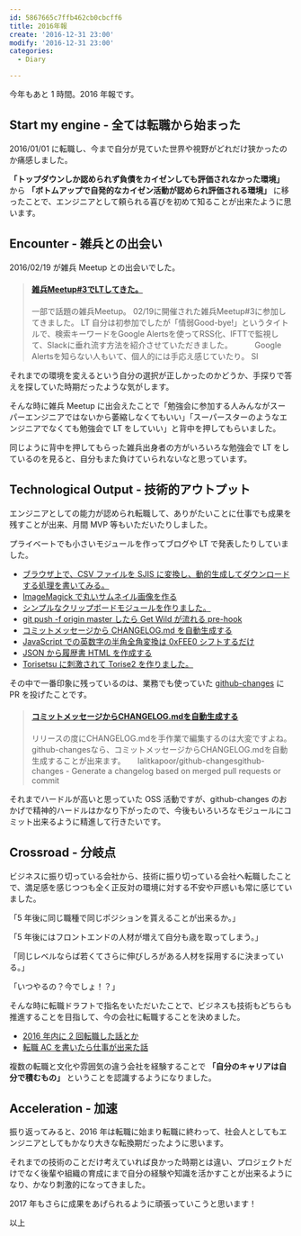 ```yaml
---
id: 5867665c7ffb462cb0cbcff6
title: 2016年報
create: '2016-12-31 23:00'
modify: '2016-12-31 23:00'
categories:
  - Diary

---
```


今年もあと 1 時間。2016 年報です。

<!-- more -->

## Start my engine - 全ては転職から始まった

2016/01/01 に転職し、今まで自分が見ていた世界や視野がどれだけ狭かったのか痛感しました。

**「トップダウンしか認められず負債をカイゼンしても評価されなかった環境」** から **「ボトムアップで自発的なカイゼン活動が認められ評価される環境」** に移ったことで、エンジニアとして頼られる喜びを初めて知ることが出来たように思います。

## Encounter - 雑兵との出会い

2016/02/19 が雑兵 Meetup との出会いでした。

<blockquote class="embedly-card" data-card-key="efc9713d77434ae8b88ef22dda0a91e8" data-card-controls="0" data-card-width="500" data-card-type="article" data-card-align="left"><h4><a href="https://blog.yug1224.com/archives/56ccf6111313b3af4163b3ce">雑兵Meetup#3でLTしてきた。</a></h4><p>一部で話題の雑兵Meetup。 02/19に開催された雑兵Meetup#3に参加してきました。 LT 自分は初参加でしたが「情弱Good-bye!」というタイトルで、検索キーワードをGoogle Alertsを使ってRSS化、IFTTで監視して、Slackに垂れ流す方法を紹介させていただきました。 　 　 Google Alertsを知らない人もいて、個人的には手応え感じていたり。 Sl</p></blockquote>
<script async src="//cdn.embedly.com/widgets/platform.js" charset="UTF-8"></script>

それまでの環境を変えるという自分の選択が正しかったのかどうか、手探りで答えを探していた時期だったような気がします。

そんな時に雑兵 Meetup に出会えたことで「勉強会に参加する人みんながスーパーエンジニアではないから萎縮しなくてもいい」「スーパースターのようなエンジニアでなくても勉強会で LT をしていい」と背中を押してもらいました。

同じように背中を押してもらった雑兵出身者の方がいろいろな勉強会で LT をしているのを見ると、自分もまた負けていられないなと思っています。

## Technological Output - 技術的アウトプット

エンジニアとしての能力が認められ転職して、ありがたいことに仕事でも成果を残すことが出来、月間 MVP 等もいただいたりしました。

プライベートでも小さいモジュールを作ってブログや LT で発表したりしていました。

- [ブラウザ上で、CSV ファイルを SJIS に変換し、動的生成してダウンロードする処理を書いてみる。](https://blog.yug1224.com/archives/56af657fcb58fed505a00cac)
- [ImageMagick で丸いサムネイル画像を作る](https://blog.yug1224.com/archives/56c1bf87f6aa12cd2f95eaf3)
- [シンプルなクリップボードモジュールを作りました。](https://blog.yug1224.com/archives/573ca8152bd8030a75b7020d)
- [git push -f origin master したら Get Wild が流れる pre-hook](https://blog.yug1224.com/archives/5745c93c22d440fe91ebae3c)
- [コミットメッセージから CHANGELOG.md を自動生成する](https://blog.yug1224.com/archives/57b7245bf95fb12307457b8c)
- [JavaScript での英数字の半角全角変換は 0xFEE0 シフトするだけ](https://blog.yug1224.com/archives/580e07c974d0d51807ee1295)
- [JSON から履歴書 HTML を作成する](https://blog.yug1224.com/archives/58502d7662813427ac5d60c8)
- [Torisetsu に刺激されて Torise2 を作りました。](https://blog.yug1224.com/archives/5866865402123a27e4aa8623)

その中で一番印象に残っているのは、業務でも使っていた [github-changes](https://github.com/lalitkapoor/github-changes/) に PR を投げたことです。

<blockquote class="embedly-card" data-card-key="efc9713d77434ae8b88ef22dda0a91e8" data-card-controls="0" data-card-width="500" data-card-type="article" data-card-align="left"><h4><a href="https://blog.yug1224.com/archives/57b7245bf95fb12307457b8c">コミットメッセージからCHANGELOG.mdを自動生成する</a></h4><p>リリースの度にCHANGELOG.mdを手作業で編集するのは大変ですよね。 github-changesなら、コミットメッセージからCHANGELOG.mdを自動生成することが出来ます。 　 lalitkapoor/github-changesgithub-changes - Generate a changelog based on merged pull requests or commit</p></blockquote>
<script async src="//cdn.embedly.com/widgets/platform.js" charset="UTF-8"></script>

それまでハードルが高いと思っていた OSS 活動ですが、github-changes のおかげで精神的ハードルはかなり下がったので、今後もいろいろなモジュールにコミット出来るように精進して行きたいです。

## Crossroad - 分岐点

ビジネスに振り切っている会社から、技術に振り切っている会社へ転職したことで、満足感を感じつつも全く正反対の環境に対する不安や戸惑いも常に感じていました。

「5 年後に同じ職種で同じポジションを貰えることが出来るか。」

「5 年後にはフロントエンドの人材が増えて自分も歳を取ってしまう。」

「同じレベルならば若くてさらに伸びしろがある人材を採用するに決まっている。」

「いつやるの？今でしょ！？」

そんな時に転職ドラフトで指名をいただいたことで、ビジネスも技術もどちらも推進することを目指して、今の会社に転職することを決めました。

- [2016 年内に 2 回転職した話とか](https://blog.yug1224.com/archives/583ebdfdb5b42a135a9a608f)
- [転職 AC を書いたら仕事が出来た話](https://blog.yug1224.com/archives/5859cefde5d7f635c671421b)

複数の転職と文化や雰囲気の違う会社を経験することで **「自分のキャリアは自分で積むもの」** ということを認識するようになりました。

## Acceleration - 加速

振り返ってみると、2016 年は転職に始まり転職に終わって、社会人としてもエンジニアとしてもかなり大きな転換期だったように思います。

それまでの技術のことだけ考えていれば良かった時期とは違い、プロジェクトだけでなく後輩や組織の育成にまで自分の経験や知識を活かすことが出来るようになり、かなり刺激的になってきました。

2017 年もさらに成果をあげられるように頑張っていこうと思います！

以上
